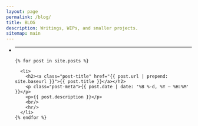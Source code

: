 ```yaml
---
layout: page
permalink: /blog/
title: BLOG
description: Writings, WIPs, and smaller projects.
sitemap: main
---
```

<ul class="post-list">

   <li> 
    <hr/>
   </li>
</ul>

<ul class="post-list">

    {% for post in site.posts %}
      
      <li>
        <h2><a class="post-title" href="{{ post.url | prepend: site.baseurl }}">{{ post.title }}</a></h2>
        <p class="post-meta">{{ post.date | date: '%B %-d, %Y — %H:%M' }}</p>
        <p>{{ post.description }}</p>
        <br/>
        <hr/>
      </li>
    {% endfor %}
</ul>
